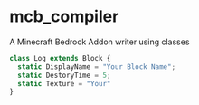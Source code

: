 # mcb_compiler
A Minecraft Bedrock Addon writer using classes
```javascript
class Log extends Block {
  static DisplayName = "Your Block Name";
  static DestoryTime = 5;
  static Texture = "Your"
}
```